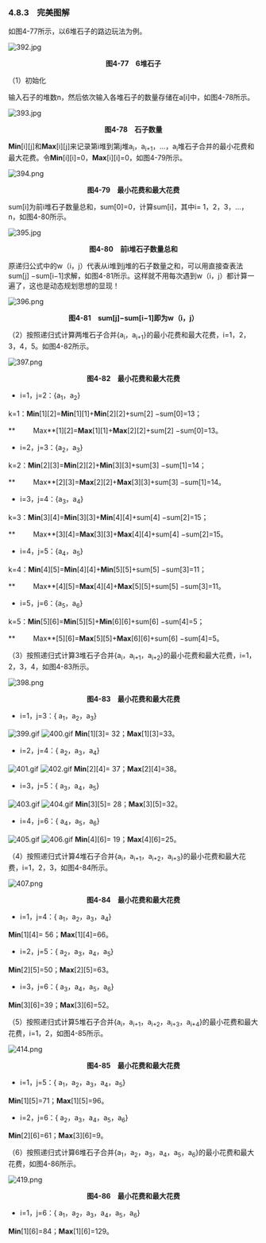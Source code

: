 ### 4.8.3　完美图解

如图4-77所示，以6堆石子的路边玩法为例。

![392.jpg](../images/392.jpg)
<center class="my_markdown"><b class="my_markdown">图4-77　6堆石子</b></center>

（1）初始化

输入石子的堆数n，然后依次输入各堆石子的数量存储在a[i]中，如图4-78所示。

![393.jpg](../images/393.jpg)
<center class="my_markdown"><b class="my_markdown">图4-78　石子数量</b></center>

**Min**[i][j]和**Max**[i][j]来记录第i堆到第j堆a<sub class="my_markdown">i</sub>，a<sub class="my_markdown">i</sub><sub>+1</sub>，…，a<sub class="my_markdown">i</sub>堆石子合并的最小花费和最大花费。令**Min**[i][i]=0，**Max**[i][i]=0，如图4-79所示。

![394.png](../images/394.png)
<center class="my_markdown"><b class="my_markdown">图4-79　最小花费和最大花费</b></center>

sum[i]为前i堆石子数量总和，sum[0]=0，计算sum[i]，其中i= 1，2，3，…，n，如图4-80所示。

![395.jpg](../images/395.jpg)
<center class="my_markdown"><b class="my_markdown">图4-80　前i堆石子数量总和</b></center>

原递归公式中的w（i，j）代表从i堆到j堆的石子数量之和，可以用直接查表法sum[j] −sum[i−1]求解，如图4-81所示。这样就不用每次遇到w（i，j）都计算一遍了，这也是动态规划思想的显现！

![396.png](../images/396.png)
<center class="my_markdown"><b class="my_markdown">图4-81　sum[j]−sum[i−1]即为w（i，j）</b></center>

（2）按照递归式计算两堆石子合并{a<sub class="my_markdown">i</sub>，a<sub class="my_markdown">i</sub><sub>+1</sub>}的最小花费和最大花费，i=1，2，3，4，5。如图4-82所示。

![397.png](../images/397.png)
<center class="my_markdown"><b class="my_markdown">图4-82　最小花费和最大花费</b></center>

+ i=1，j=2：{a<sub class="my_markdown">1</sub>，a<sub>2</sub>}

k=1：**Min**[1][2]=**Min**[1][1]+**Min**[2][2]+sum[2] −sum[0]=13；

**　 　 Max**[1][2]=**Max**[1][1]+**Max**[2][2]+sum[2] −sum[0]=13。

+ i=2，j=3：{a<sub class="my_markdown">2</sub>，a<sub>3</sub>}

k=2：**Min**[2][3]=**Min**[2][2]+**Min**[3][3]+sum[3] −sum[1]=14；

**　 　 Max**[2][3]=**Max**[2][2]+**Max**[3][3]+sum[3] −sum[1]=14。

+ i=3，j=4：{a<sub class="my_markdown">3</sub>，a<sub>4</sub>}

k=3：**Min**[3][4]=**Min**[3][3]+**Min**[4][4]+sum[4] −sum[2]=15；

**　 　 Max**[3][4]=**Max**[3][3]+**Max**[4][4]+sum[4] −sum[2]=15。

+ i=4，j=5：{a<sub class="my_markdown">4</sub>，a<sub>5</sub>}

k=4：**Min**[4][5]=**Min**[4][4]+**Min**[5][5]+sum[5] −sum[3]=11；

**　 　 Max**[4][5]=**Max**[4][4]+**Max**[5][5]+sum[5] −sum[3]=11。

+ i=5，j=6：{a<sub class="my_markdown">5</sub>，a<sub>6</sub>}

k=5：**Min**[5][6]=**Min**[5][5]+**Min**[6][6]+sum[6] −sum[4]=5；

**　 　 Max**[5][6]=**Max**[5][5]+**Max**[6][6]+sum[6] −sum[4]=5。

（3）按照递归式计算3堆石子合并{a<sub class="my_markdown">i</sub>，a<sub class="my_markdown">i</sub><sub>+1</sub>，a<sub class="my_markdown">i</sub><sub>+2</sub>}的最小花费和最大花费，i=1，2，3，4，如图4-83所示。

![398.png](../images/398.png)
<center class="my_markdown"><b class="my_markdown">图4-83　最小花费和最大花费</b></center>

+ i=1，j=3：{ a<sub class="my_markdown">1</sub>，a<sub>2</sub>，a<sub>3</sub>}

![399.gif](../images/399.gif)
![400.gif](../images/400.gif)
**Min**[1][3]= 32；**Max**[1][3]=33。

+ i=2，j=4：{ a<sub class="my_markdown">2</sub>，a<sub>3</sub>，a<sub>4</sub>}

![401.gif](../images/401.gif)
![402.gif](../images/402.gif)
**Min**[2][4]= 37；**Max**[2][4]=38。

+ i=3，j=5：{ a<sub class="my_markdown">3</sub>，a<sub>4</sub>，a<sub>5</sub>}

![403.gif](../images/403.gif)
![404.gif](../images/404.gif)
**Min**[3][5]= 28；**Max**[3][5]=32。

+ i=4，j=6：{ a<sub class="my_markdown">4</sub>，a<sub>5</sub>，a<sub>6</sub>}

![405.gif](../images/405.gif)
![406.gif](../images/406.gif)
**Min**[4][6]= 19；**Max**[4][6]=25。

（4）按照递归式计算4堆石子合并{a<sub class="my_markdown">i</sub>，a<sub class="my_markdown">i</sub><sub>+1</sub>，a<sub class="my_markdown">i</sub><sub>+2</sub>，a<sub class="my_markdown">i</sub><sub>+3</sub>}的最小花费和最大花费，i=1，2，3，如图4-84所示。

![407.png](../images/407.png)
<center class="my_markdown"><b class="my_markdown">图4-84　最小花费和最大花费</b></center>

+ i=1，j=4：{ a<sub class="my_markdown">1</sub>，a<sub>2</sub>，a<sub>3</sub>，a<sub>4</sub>}

**Min**[1][4]= 56；**Max**[1][4]=66。

+ i=2，j=5：{ a<sub class="my_markdown">2</sub>，a<sub>3</sub>，a<sub>4</sub>，a<sub>5</sub>}

**Min**[2][5]=50；**Max**[2][5]=63。

+ i=3，j=6：{ a<sub class="my_markdown">3</sub>，a<sub>4</sub>，a<sub>5</sub>，a<sub>6</sub>}

**Min**[3][6]=39；**Max**[3][6]=52。

（5）按照递归式计算5堆石子合并{a<sub class="my_markdown">i</sub>，a<sub class="my_markdown">i</sub><sub>+1</sub>，a<sub class="my_markdown">i</sub><sub>+2</sub>，a<sub class="my_markdown">i</sub><sub>+3</sub>，a<sub class="my_markdown">i</sub><sub>+4</sub>}的最小花费和最大花费，i=1，2，如图4-85所示。

![414.png](../images/414.png)
<center class="my_markdown"><b class="my_markdown">图4-85　最小花费和最大花费</b></center>

+ i=1，j=5：{ a<sub class="my_markdown">1</sub>，a<sub>2</sub>，a<sub>3</sub>，a<sub>4</sub>，a<sub>5</sub>}

**Min**[1][5]=71；**Max**[1][5]=96。

+ i=2，j=6：{ a<sub class="my_markdown">2</sub>，a<sub>3</sub>，a<sub>4</sub>，a<sub>5</sub>，a<sub>6</sub>}

**Min**[2][6]=61；**Max**[3][6]=9。

（6）按照递归式计算6堆石子合并{a<sub class="my_markdown">1</sub>，a<sub>2</sub>，a<sub>3</sub>，a<sub>4</sub>，a<sub>5</sub>，a<sub>6</sub>}的最小花费和最大花费，如图4-86所示。

![419.png](../images/419.png)
<center class="my_markdown"><b class="my_markdown">图4-86　最小花费和最大花费</b></center>

+ i=1，j=6：{ a<sub class="my_markdown">1</sub>，a<sub>2</sub>，a<sub>3</sub>，a<sub>4</sub>，a<sub>5</sub>，a<sub>6</sub>}

**Min**[1][6]=84；**Max**[1][6]=129。

